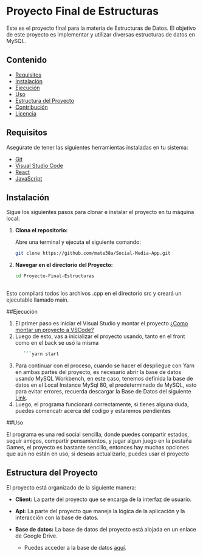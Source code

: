 # Proyecto Final de Estructuras

Este es el proyecto final para la materia de Estructuras de Datos. El objetivo de este proyecto es implementar y utilizar diversas estructuras de datos en MySQL.

## Contenido

- [Requisitos](#requisitos)
- [Instalación](#instalación)
- [Ejecución](#ejecucion)
- [Uso](#uso)
- [Estructura del Proyecto](#estructura-del-proyecto)
- [Contribución](#contribución)
- [Licencia](#licencia)
  

## Requisitos

Asegúrate de tener las siguientes herramientas instaladas en tu sistema:

- [Git](https://git-scm.com/)
- [Visual Studio Code](https://code.visualstudio.com/docs/languages/javascript)
- [React](https://es.react.dev/learn/installation)
- [JavaScript](https://code.visualstudio.com/docs/languages/javascript)

## Instalación

Sigue los siguientes pasos para clonar e instalar el proyecto en tu máquina local:

1. **Clona el repositorio:**

   Abre una terminal y ejecuta el siguiente comando:

   ```bash
   git clone https://github.com/mate38a/Social-Media-App.git

2. **Navegar en el directorio del Proyecto:**

   ```bash
   cd Proyecto-Final-Estructuras
      
Esto compilará todos los archivos .cpp en el directorio src y creará un ejecutable llamado main.

##Ejecución

1. El primer paso es iniciar el Visual Studio y montar el proyecto [¿Como montar un proyecto a VSCode?](https://www.youtube.com/watch?v=GVmntLlqqA8)
2. Luego de esto, vas a inicializar el proyecto usando, tanto en el front como en el back se usó la misma
   ```bash
      ```yarn start
3. Para continuar con el proceso, cuando se hacer el despliegue con Yarn en ambas partes del proyecto, es necesario abrir la base de datos usando MySQL Workbench, en este caso, tenemos definida la base de datos en el Local Instance MySql 80, el predeterminado de MySQL, esto para evitar errores, recuerda descargar la Base de Datos del siguiente [Link]([https://drive.google.com/drive/folders/XXXXXXXXXXXXX](https://drive.google.com/drive/folders/12bpnYt1tFTeoeinIWJSdfBqF1-NpXkF_?usp=sharing)).
4. Luego, el programa funcionará correctamente, si tienes alguna duda, puedes comencatr acerca del codigo y estaremos pendientes

##Uso

El programa es una red social sencilla, donde puedes compartir estados, seguir amigos, compartir pensamientos, y jugar algun juego en la pestaña Games, el proyecto es bastante sencillo, entonces hay muchas opciones que aún no están en uso, si deseas actualizarlo, puedes usar el proyecto

## Estructura del Proyecto

El proyecto está organizado de la siguiente manera:

- **Client:** La parte del proyecto que se encarga de la interfaz de usuario.

- **Api:** La parte del proyecto que maneja la lógica de la aplicación y la interacción con la base de datos.

- **Base de datos:** La base de datos del proyecto está alojada en un enlace de Google Drive.
  - Puedes acceder a la base de datos [aquí]([https://drive.google.com/drive/folders/XXXXXXXXXXXXX](https://drive.google.com/drive/folders/12bpnYt1tFTeoeinIWJSdfBqF1-NpXkF_?usp=sharing)).




